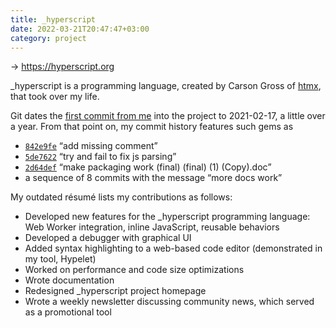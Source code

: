 ```yaml
---
title: _hyperscript
date: 2022-03-21T20:47:47+03:00
category: project
---
```


&rarr; <https://hyperscript.org>

\_hyperscript is a programming language, created by Carson Gross of [htmx], 
that took over my life.

[htmx]: https://htmx.org

Git dates the [first commit from me] into the project to 
<time>2021-02-17</time>, a little over a year. From that point on, my commit history features such gems as

 - [`842e9fe`] <q>add missing comment</q>
 - [`5de7622`] <q>try and fail to fix js parsing</q>
 - [`2d64def`] <q>make packaging work (final) (final) (1) (Copy).doc</q>
 - a sequence of 8 commits with the message <q>more docs work</q>

My outdated résumé lists my contributions as follows:

 - Developed new features for the _hyperscript programming language: Web Worker integration, inline JavaScript, reusable behaviors
 - Developed a debugger with graphical UI
 - Added syntax highlighting to a web-based code editor (demonstrated in my tool, Hypelet)
 - Worked on performance and code size optimizations
 - Wrote documentation
 - Redesigned _hyperscript project homepage
 - Wrote a weekly newsletter discussing community news, which served as a promotional tool 

[first commit from me]: https://github.com/bigskysoftware/_hyperscript/commit/6d4c0ead879e911cd45eeafe102013afd4a3b565
[`842e9fe`]: https://github.com/bigskysoftware/_hyperscript/commit/842e9fe1d9f2212a1588e131b4047e965612f6e5
[`5de7622`]: https://github.com/bigskysoftware/_hyperscript/commit/5de762269db03221d0ef56ef45463de7cffe680b
[`2d64def`]: https://github.com/bigskysoftware/_hyperscript/commit/2d64def1205bcdd3ccfc71d461198c6c2dad05c1
